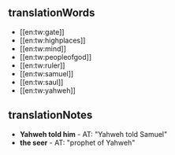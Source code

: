 ## translationWords

* [[en:tw:gate]]
* [[en:tw:highplaces]]
* [[en:tw:mind]]
* [[en:tw:peopleofgod]]
* [[en:tw:ruler]]
* [[en:tw:samuel]]
* [[en:tw:saul]]
* [[en:tw:yahweh]]

## translationNotes

* **Yahweh told him** - AT: "Yahweh told Samuel"
* **the seer** - AT: "prophet of Yahweh"
